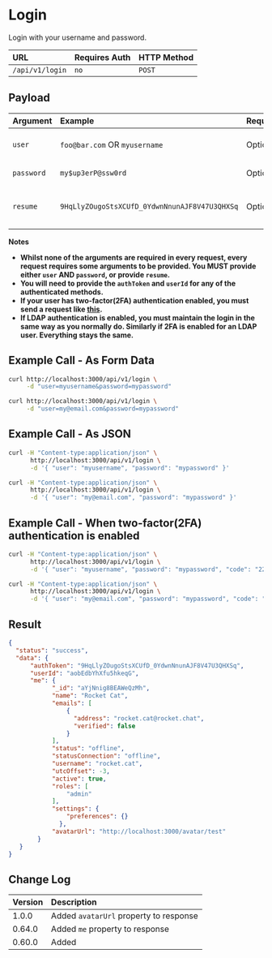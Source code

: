 # Login

Login with your username and password.

| URL             | Requires Auth | HTTP Method |
| :-------------- | :------------ | :---------- |
| `/api/v1/login` | `no`          | `POST`      |

## Payload

| Argument   | Example            | Required | Description   |
| :--------- | :----------------- | :------- | :------------ |
| `user` | `foo@bar.com` OR `myusername` | Optional | Your username or email |
| `password` | `my$up3erP@ssw0rd` | Optional | Your password |
| `resume` | `9HqLlyZOugoStsXCUfD_0YdwnNnunAJF8V47U3QHXSq` | Optional | Your previously issued authToken |

**Notes**

- **Whilst none of the arguments are required in every request, every request requires some arguments to be provided. You MUST provide either `user` AND `password`, or provide `resume`.** <br/>
- **You will need to provide the `authToken` and `userId` for any of the authenticated methods.** <br/>
- **If your user has two-factor(2FA) authentication enabled, you must send a request like [this](#example-call---when-two-factor2fa-authentication-is-enabled).** <br/>
- **If LDAP authentication is enabled, you must maintain the login in the same way as you normally do. Similarly if 2FA is enabled for an LDAP user. Everything stays the same.** <br/>

## Example Call - As Form Data

```bash
curl http://localhost:3000/api/v1/login \
     -d "user=myusername&password=mypassword"
```

```bash
curl http://localhost:3000/api/v1/login \
     -d "user=my@email.com&password=mypassword"
```

## Example Call - As JSON

```bash
curl -H "Content-type:application/json" \
      http://localhost:3000/api/v1/login \
      -d '{ "user": "myusername", "password": "mypassword" }'
```

```bash
curl -H "Content-type:application/json" \
      http://localhost:3000/api/v1/login \
      -d '{ "user": "my@email.com", "password": "mypassword" }'
```

## Example Call - When two-factor(2FA) authentication is enabled

```bash
curl -H "Content-type:application/json" \
      http://localhost:3000/api/v1/login \
      -d '{ "user": "myusername", "password": "mypassword", "code": "224610" }'
```

```bash
curl -H "Content-type:application/json" \
      http://localhost:3000/api/v1/login \
      -d '{ "user": "my@email.com", "password": "mypassword", "code": "224610" }'
```

## Result

```json
{
  "status": "success",
  "data": {
      "authToken": "9HqLlyZOugoStsXCUfD_0YdwnNnunAJF8V47U3QHXSq",
      "userId": "aobEdbYhXfu5hkeqG",
      "me": {
            "_id": "aYjNnig8BEAWeQzMh",
            "name": "Rocket Cat",
            "emails": [
                {
                  "address": "rocket.cat@rocket.chat",
                  "verified": false
                }
            ],
            "status": "offline",
            "statusConnection": "offline",
            "username": "rocket.cat",
            "utcOffset": -3,
            "active": true,
            "roles": [
                "admin"
            ],
            "settings": {
                "preferences": {}
              },
            "avatarUrl": "http://localhost:3000/avatar/test"
        }
   }
}
```

## Change Log

| Version | Description |
| :--- | :--- |
| 1.0.0 | Added `avatarUrl` property to response |
| 0.64.0 | Added `me` property to response |
| 0.60.0 | Added |
